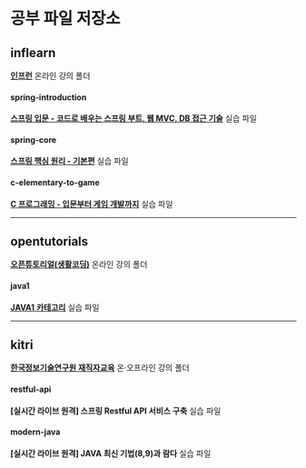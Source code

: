 # 공부 파일 저장소


## inflearn
[**인프런**](http://estudy.kitri.re.kr/main.do) 온라인 강의 폴더

#### spring-introduction
[**스프링 입문 - 코드로 배우는 스프링 부트, 웹 MVC, DB 접근 기술**](https://www.inflearn.com/course/스프링-입문-스프링부트/dashboard) 실습 파일
#### spring-core
[**스프링 핵심 원리 - 기본편**](https://www.inflearn.com/course/스프링-핵심-원리-기본편/dashboard) 실습 파일
#### c-elementary-to-game
[**C 프로그래밍 - 입문부터 게임 개발까지**](https://www.inflearn.com/course/c-프로그래밍-게임/dashboard) 실습 파일


***
## opentutorials
[**오픈튜토리얼(생활코딩)**](https://opentutorials.org/course/1) 온라인 강의 폴더

#### java1
[**JAVA1 카테고리**](https://opentutorials.org/course/3930) 실습 파일


***
## kitri
[**한국정보기술연구원 재직자교육**](http://estudy.kitri.re.kr/main.do) 온·오프라인 강의 폴더

#### restful-api
**[실시간 라이브 원격] 스프링 Restful API 서비스 구축** 실습 파일
#### modern-java
**[실시간 라이브 원격] JAVA 최신 기법(8,9)과 람다** 실습 파일